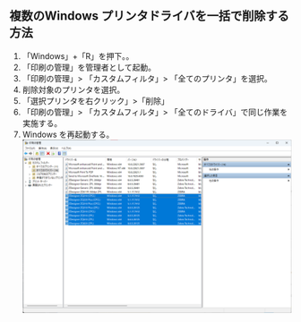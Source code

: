 ## 複数のWindows プリンタドライバを一括で削除する方法


1. 「Windows」+「R」を押下。。
1. 「印刷の管理」を管理者として起動。
1. 「印刷の管理」> 「カスタムフィルタ」> 「全てのプリンタ」を選択。
2.  削除対象のプリンタを選択。
3.  「選択プリンタを右クリック」>「削除」
1. 「印刷の管理」> 「カスタムフィルタ」> 「全てのドライバ」で同じ作業を実施する。
2. Windows を再起動する。
    ![Alt text](image.png)
